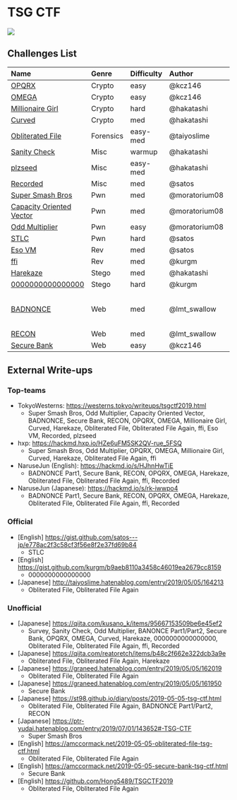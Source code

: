 # TSG CTF

[![](https://score.ctf.tsg.ne.jp/ogimage.jpg)](https://score.ctf.tsg.ne.jp/)

## Challenges List

**Name**|**Genre**|**Difficulty**|**Author**|**Solves**
:------|:------|:------|:------|:------
[OPQRX](crypto/opqrx)|Crypto|easy|@kcz146|10
[OMEGA](crypto/omega)|Crypto|easy|@kcz146|5
[Millionaire Girl](crypto/millionaire-girl)|Crypto|hard|@hakatashi|3
[Curved](crypto/curved)|Crypto|med|@hakatashi|4
[Obliterated File](for/obliterated-file)|Forensics|easy-med|@taiyoslime|90, 61 (Again)
[Sanity Check](misc/sanity)|Misc|warmup|@hakatashi|404
[plzseed](misc/plzseed)|Misc|easy-med|@hakatashi|1
[Recorded](misc/recorded)|Misc|med|@satos|3
[Super Smash Bros](pwn/ssb)|Pwn|med|@moratorium08|11
[Capacity Oriented Vector](pwn/vector)|Pwn|med|@moratorium08|6
[Odd Multiplier](pwn/multiplier)|Pwn|easy|@moratorium08|10
[STLC](pwn/STLC)|Pwn|hard|@satos|0
[Eso VM](reversing/eso\_vm)|Rev|med|@satos|2
[ffi](reversing/ffi)|Rev|med|@kurgm|19
[Harekaze](stego/harekaze)|Stego|med|@hakatashi|8
[0000000000000000](stego/0000000000000000)|Stego|hard|@kurgm|0
[BADNONCE](web/badnonce)|Web|med|@lmt\_swallow|15 (part1), 8 (part2)
[RECON](web/recon)|Web|med|@lmt\_swallow|3
[Secure Bank](web/secure-bank)|Web|easy|@kcz146|10

## External Write-ups

### Top-teams

* TokyoWesterns: https://westerns.tokyo/writeups/tsgctf2019.html
  * Super Smash Bros, Odd Multiplier, Capacity Oriented Vector, BADNONCE, Secure Bank, RECON, OPQRX, OMEGA, Millionaire Girl, Curved, Harekaze, Obliterated File, Obliterated File Again, ffi, Eso VM, Recorded, plzseed
* hxp: https://hackmd.hxp.io/HZe6uFM5SK2QV-rue_5FSQ
  * Super Smash Bros, Odd Multiplier, OPQRX, OMEGA, Millionaire Girl, Curved, Harekaze, Obliterated File Again, ffi
* NaruseJun (English): https://hackmd.io/s/HJhnHwTiE
  * BADNONCE Part1, Secure Bank, RECON, OPQRX, OMEGA, Harekaze, Obliterated File, Obliterated File Again, ffi, Recorded
* NaruseJun (Japanese): https://hackmd.io/s/rk-iwwpo4
  * BADNONCE Part1, Secure Bank, RECON, OPQRX, OMEGA, Harekaze, Obliterated File, Obliterated File Again, ffi, Recorded

### Official

* [English] https://gist.github.com/satos---jp/e778ac2f3c58cf3f56e8f2e37fd69b84
  * STLC
* [English] https://gist.github.com/kurgm/b9aeb8110a3458c46019ea2679cc8159
  * 0000000000000000
* [Japanese] http://taiyoslime.hatenablog.com/entry/2019/05/05/164213
  * Obliterated File, Obliterated File Again

### Unofficial

* [Japanese] https://qiita.com/kusano_k/items/95667153509be6e45ef2
  * Survey, Sanity Check, Odd Multiplier, BANONCE Part1/Part2, Secure Bank, OPQRX, OMEGA, Curved, Harekaze, 0000000000000000, Obliterated File, Obliterated File Again, ffi, Recorded
* [Japanese] https://qiita.com/reatoretch/items/b48c2f662e322dcb3a9e
  * Obliterated File, Obliterated File Again, Harekaze
* [Japanese] https://graneed.hatenablog.com/entry/2019/05/05/162019
  * Obliterated File, Obliterated File Again
* [Japanese] https://graneed.hatenablog.com/entry/2019/05/05/161950
  * Secure Bank
* [Japanese] https://st98.github.io/diary/posts/2019-05-05-tsg-ctf.html
  * Obliterated File, Obliterated File Again, BADNONCE Part1/Part2, RECON
* [Japanese] https://ptr-yudai.hatenablog.com/entry/2019/07/01/143652#-TSG-CTF
  * Super Smash Bros
* [English] https://amccormack.net/2019-05-05-obliterated-file-tsg-ctf.html
  * Obliterated File, Obliterated File Again
* [English] https://amccormack.net/2019-05-05-secure-bank-tsg-ctf.html
  * Secure Bank
* [English] https://github.com/Hong5489/TSGCTF2019
  * Obliterated File, Obliterated File Again
